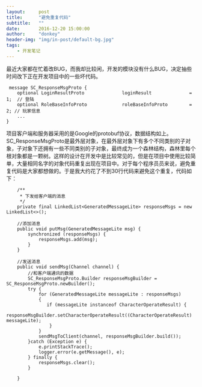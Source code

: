 ```yaml
---
layout:     post
title:      "避免重复代码"
subtitle:   ""
date:       2016-12-20 15:00:00
author:     "donkey"
header-img: "img/in-post/default-bg.jpg"
tags:
    - 开发笔记
---
```


  最近大家都在忙着改BUG，而我却比较闲，开发的模块没有什么BUG，决定抽些时间改下正在开发项目中的一些坏代码。
  
```
 message SC_ResponseMsgProto {
	optional LoginResultProto              loginResult              = 1;  // 登陆
	optional RoleBaseInfoProto             roleBaseInfoProto        = 2; // 玩家信息
	...
}
```
  
  项目客户端和服务器采用的是Google的protobuf协议，数据结构如上。SC_ResponseMsgProto是最外层对象，在最外层对象下有多个不同类别的子对象，子对象下还拥有一些不同类别的子对象，最终成为一个森林结构，森林里每个根对象都是一颗树。这样的设计在开发中是比较常见的，但是在项目中使用比较简单，大量相同名字的对象代码重复出现在项目中。对于每个程序员员来说，避免重复代码是大家都想做的。于是我大约花了不到30行代码来避免这个重复，代码如下：
  
```
    /**
     * 下发给客户端的消息
     */
    private final LinkedList<GeneratedMessageLite> responseMsgs = new LinkedList<>();
    
    //添加消息
    public void putMsg(GeneratedMessageLite msg) {
        synchronized (responseMsgs) {
            responseMsgs.add(msg);
        }
    }
    
    //发送消息
    public void sendMsg(Channel channel) {
        //和客户端通讯的数据
        SC_ResponseMsgProto.Builder responseMsgBuilder = SC_ResponseMsgProto.newBuilder();
        try {
            for (GeneratedMessageLite messageLite : responseMsgs) 
            {
               if (messageLite instanceof CharacterOperateResult) {
                    responseMsgBuilder.setCharacterOperateResult((CharacterOperateResult) messageLite);
                }
            }
            sendMsgToClient(channel, responseMsgBuilder.build());
        }catch (Exception e) {
            e.printStackTrace();
            logger.error(e.getMessage(), e);
        } finally {
            responseMsgs.clear();
        }
        
    }

```


  
  